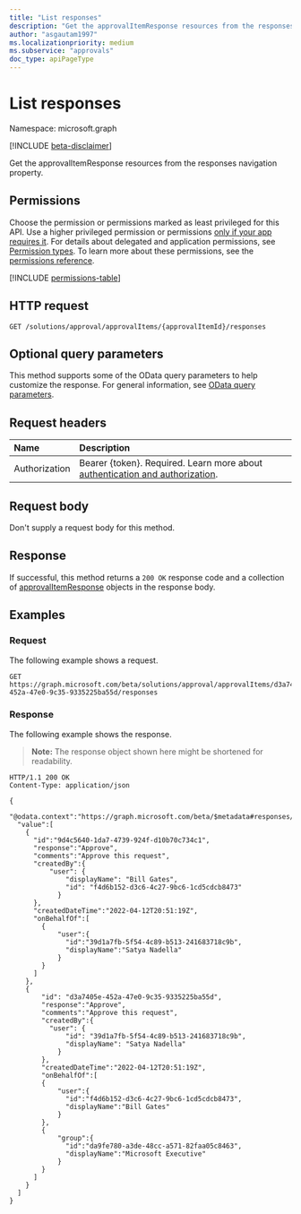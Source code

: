```yaml
---
title: "List responses"
description: "Get the approvalItemResponse resources from the responses navigation property."
author: "asgautam1997"
ms.localizationpriority: medium
ms.subservice: "approvals"
doc_type: apiPageType
---
```


# List responses

Namespace: microsoft.graph

[!INCLUDE [beta-disclaimer](../../includes/beta-disclaimer.md)]

Get the approvalItemResponse resources from the responses navigation property.

## Permissions

Choose the permission or permissions marked as least privileged for this API. Use a higher privileged permission or permissions [only if your app requires it](/graph/permissions-overview#best-practices-for-using-microsoft-graph-permissions). For details about delegated and application permissions, see [Permission types](/graph/permissions-overview#permission-types). To learn more about these permissions, see the [permissions reference](/graph/permissions-reference).

<!-- {
  "blockType": "permissions",
  "name": "approvalitem-list-responses-permissions"
}
-->
[!INCLUDE [permissions-table](../includes/permissions/approvalitem-list-responses-permissions.md)]

## HTTP request

<!-- {
  "blockType": "ignored"
}
-->
``` http
GET /solutions/approval/approvalItems/{approvalItemId}/responses
```

## Optional query parameters

This method supports some of the OData query parameters to help customize the response. For general information, see [OData query parameters](/graph/query-parameters).

## Request headers

|Name|Description|
|:---|:---|
|Authorization|Bearer {token}. Required. Learn more about [authentication and authorization](/graph/auth/auth-concepts).|

## Request body

Don't supply a request body for this method.

## Response

If successful, this method returns a `200 OK` response code and a collection of [approvalItemResponse](../resources/approvalitemresponse.md) objects in the response body.

## Examples

### Request

The following example shows a request.
<!-- {
  "blockType": "request",
  "name": "list_approvalitemresponse"
}
-->
``` http
GET https://graph.microsoft.com/beta/solutions/approval/approvalItems/d3a7405e-452a-47e0-9c35-9335225ba55d/responses
```


### Response

The following example shows the response.
> **Note:** The response object shown here might be shortened for readability.
<!-- {
  "blockType": "response",
  "truncated": true,
  "@odata.type": "Collection(microsoft.graph.approvalItemResponse)"
}
-->
``` http
HTTP/1.1 200 OK
Content-Type: application/json

{
  "@odata.context":"https://graph.microsoft.com/beta/$metadata#responses/$entity",
  "value":[
    {
      "id":"9d4c5640-1da7-4739-924f-d10b70c734c1",
      "response":"Approve",
      "comments":"Approve this request",
      "createdBy":{
          "user": {
              "displayName": "Bill Gates",
              "id": "f4d6b152-d3c6-4c27-9bc6-1cd5cdcb8473"
            }
      },
      "createdDateTime":"2022-04-12T20:51:19Z",
      "onBehalfOf":[
        {
            "user":{
              "id":"39d1a7fb-5f54-4c89-b513-241683718c9b",
              "displayName":"Satya Nadella"
            }
        }
      ]
    },
    {
        "id": "d3a7405e-452a-47e0-9c35-9335225ba55d",
        "response":"Approve",
        "comments":"Approve this request",
        "createdBy":{
          "user": {
              "id": "39d1a7fb-5f54-4c89-b513-241683718c9b",
              "displayName": "Satya Nadella"
            }
        },
        "createdDateTime":"2022-04-12T20:51:19Z",
        "onBehalfOf":[
        {
            "user":{
              "id":"f4d6b152-d3c6-4c27-9bc6-1cd5cdcb8473",
              "displayName":"Bill Gates"
            }
        },
        {
            "group":{
              "id":"da9fe780-a3de-48cc-a571-82faa05c8463",
              "displayName":"Microsoft Executive"
            }
        }
      ]
    }
  ]
}
```

